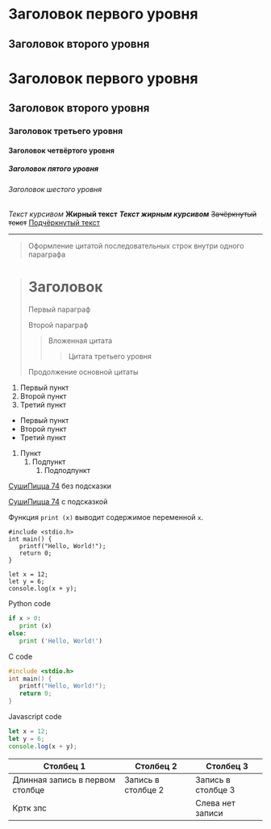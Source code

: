 Заголовок первого уровня
=
Заголовок второго уровня
-

# Заголовок первого уровня
## Заголовок второго уровня ##
### Заголовок третьего уровня
#### Заголовок четвёртого уровня #
##### Заголовок пятого уровня ############
###### Заголовок шестого уровня

*Текст курсивом* **Жирный текст** ***Текст жирным курсивом*** ~~Зачёркнутый текст~~ <u>Подчёркнутый текст</u>
***

> Оформление цитатой
последовательных строк
внутри одного параграфа

> # Заголовок
> Первый параграф
>
> Второй параграф
>
> > Вложенная цитата
> > > Цитата третьего уровня
>
> Продолжение основной цитаты

1. Первый пункт
2. Второй пункт
3. Третий пункт

- Первый пункт
- Второй пункт
- Третий пункт



1. Пункт
	1. Подпункт
		1. Подподпункт

[СушиПицца 74](https://sushipizza74.ru/) без подсказки

[СушиПицца 74](https://sushipizza74.ru/ "Всплывающая подсказка") с подсказкой

Функция `print (x)` выводит содержимое переменной ```x```.

```
#include <stdio.h>
int main() {
   printf("Hello, World!");
   return 0;
}
```

	let x = 12;
	let y = 6;
	console.log(x + y);

Python code
 ```python
if x > 0:
	print (x)
else:
	print ('Hello, World!')
```

C code
```c
#include <stdio.h>
int main() {
   printf("Hello, World!");
   return 0;
}
```

Javascript code
```javascript
let x = 12;
let y = 6;
console.log(x + y);
```


|Столбец 1|Столбец 2|Столбец 3|
|-|--------|---|
|Длинная запись в первом столбце|Запись в столбце 2|Запись в столбце 3|
|Кртк зпс| |Слева нет записи|

